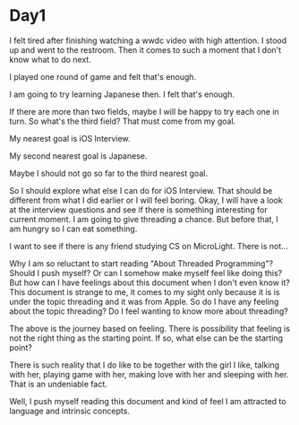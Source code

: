 # Day1

I felt tired after finishing watching a wwdc video with high attention. I stood up and went to the restroom. Then it comes to such a moment that I don't know what to do next.

I played one round of game and felt that's enough.

I am going to try learning Japanese then. I felt that's enough.

If there are more than two fields, maybe I will be happy to try each one  in turn. So what's the third field? That must come from my goal.

My nearest goal is iOS Interview.

My second nearest goal is Japanese.

Maybe I should not go so far to the third nearest goal.

So I should explore what else I can do for iOS Interview. That should be different from what I did earlier or I will feel boring. Okay, I will have a look at the interview questions and see if there is something interesting for current moment. I am going to give threading a chance. But before that, I am hungry so I can eat something.

I want to see if there is any friend studying CS on MicroLight. There is not...

Why I am so reluctant to start reading "About Threaded Programming"? Should I push myself? Or can I somehow make myself feel like doing this? But how can I have feelings about this document when I don't even know it? This document is strange to me, it comes to my sight only because it is is under the topic threading and it was from Apple. So do I have any feeling about the topic threading? Do I feel wanting to know more about threading?

The above is the journey based on feeling. There is possibility that feeling is not the right thing as the starting point. If so, what else can be the starting point? 

There is such reality that I do like to be together with the girl I like, talking with her, playing game with her, making love with her and sleeping with her. That is an undeniable fact. 

Well, I push myself reading this document and kind of feel I am attracted to language and intrinsic concepts. 


